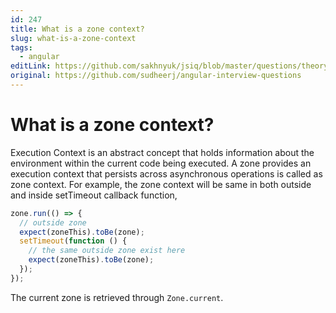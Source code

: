 ```yaml
---
id: 247
title: What is a zone context?
slug: what-is-a-zone-context
tags:
  - angular
editLink: https://github.com/sakhnyuk/jsiq/blob/master/questions/theory/angular/247.md
original: https://github.com/sudheerj/angular-interview-questions
---
```


# What is a zone context?

Execution Context is an abstract concept that holds information about the environment within the current code being executed. A zone provides an execution context that persists across asynchronous operations is called as zone context. For example, the zone context will be same in both outside and inside setTimeout callback function,

```js
zone.run(() => {
  // outside zone
  expect(zoneThis).toBe(zone);
  setTimeout(function () {
    // the same outside zone exist here
    expect(zoneThis).toBe(zone);
  });
});
```

The current zone is retrieved through `Zone.current`.